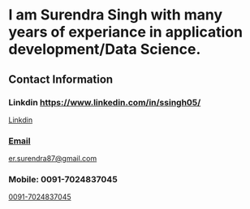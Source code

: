 # I am Surendra Singh with many years of experiance in application development/Data Science. 

## Contact Information 

### Linkdin https://www.linkedin.com/in/ssingh05/
[Linkdin](https://www.linkedin.com/in/ssingh05/)

### [Email](er.surendra87@gmail.com)
[er.surendra87@gmail.com](er.surendra87@gmail.com)

### Mobile: 0091-7024837045
[0091-7024837045](00917024837045)
